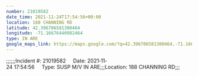 ```yaml
---
number: 21019582
date_time: 2021-11-24T17:54:56+00:00
location: 188 CHANNING RD
latitude: 42.396706581300464
longitude: -71.16676440982464
type: IN ARE
google_maps_link: https://maps.google.com/?q=42.396706581300464,-71.16676440982464
---
```


;;;;;;Incident #: 21019582     Date: 2021‐11‐24 17:54:56     Type: SUSP M/V IN ARE;;;Location: 188 CHANNING RD;;;
